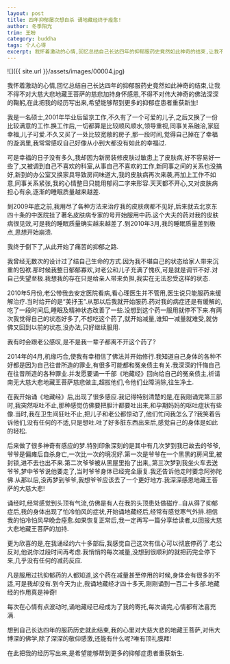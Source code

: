 ```yaml
---
layout: post
title: 四年抑郁屡次想自杀 诵地藏经终于痊愈!
author: 冬季阳光
trim: 王盼
category: buddha
tags: 个人心得
excerpt: 我怀着激动的心情,回忆总结自己长达四年的抑郁服药史竟然如此神奇的结束,让我不得不对大慈大悲地藏王菩萨的慈悲加持身怀感恩,不得不对伟大神奇的佛法深深的鞠躬,在此把我的经历写出来,希望能够帮到更多的抑郁症患者重获新生!
---
```


![]({{ site.url }}/assets/images/00004.jpg)

我怀着激动的心情,回忆总结自己长达四年的抑郁服药史竟然如此神奇的结束,让我不得不对大慈大悲地藏王菩萨的慈悲加持身怀感恩,不得不对伟大神奇的佛法深深的鞠躬,在此把我的经历写出来,希望能够帮到更多的抑郁症患者重获新生!

我是一名硕士,2001年毕业后留京工作,不久有了一个可爱的儿子,之后又换了一份比较满意的工作.换工作后,一切都算是比较顺风顺水,领导重视,同事关系融洽,家庭幸福,儿子可爱.不久又买了一处比较宽敞的房子,那一段时间,觉得自己掉在了幸福的漩涡里,我常常感叹自己好像从小到大都没有如此的幸福过.

可是幸福的日子没有多久,我却因为新房装修皮肤过敏患上了皮肤病,好不容易好一些了,又被调到自己不喜欢的科室,从事自己不喜欢的工作,新同事之间的关系也没搞好,新到的办公室又换家具导致房间味道大,我的皮肤病再次来袭,再加上工作不如意,同事关系紧张,我的心情整日只能用郁闷二字来形容.天天都不开心,又对皮肤病担心有余,逐渐的睡眠质量越来越差.

到2009年底之前,我用尽了各种方法来治疗我的皮肤病都不见好,后来就去北京东四十条的中医院挂了著名皮肤病专家的号开始服用中药.这个大夫的药对我的皮肤病很见效,可是我的睡眠质量确实越来越差了.到2010年3月,我的睡眠质量差到极点,思想开始崩溃.

我终于倒下了,从此开始了痛苦的抑郁之路.

我曾经无数次的设计过了结自己生命的方式.因为我不堪自己的状态给家人带来沉重的包袱.那时候我整日郁郁寡欢,对老公和儿子充满了愧疚,可是就是调节不好.对自己失望至极.我想我的存在只是给亲人带来负担,我实在无法忍受这样的状态.

2010年5月份,老公带我去安定医院看病,看心理医生并不管用,医生说只能服药来缓解治疗.当时给开的是“美抒玉”.从那以后我就开始服药.药对我的病症还是有缓解的,吃了一段时间后,睡眠及精神状态改善了一些.没想到这个药一服用就停不下来.有两次我觉得自己的状态好多了,不想吃这个药了,就开始减量,谁知一减量就难受,就仿佛又回到以前的状态,没办法,只好继续服用.

我有时会跟老公感叹,是不是我一辈子都离不开这个药了?

2014年的4月,机缘巧合,使我有幸相信了佛法并开始修行.我知道自己身体的各种不好都是因为自己往昔所造的罪业,有很多可能都和冤亲债主有关.我深深的忏悔自己在往昔所造的各种罪业.并发愿要诵一千部《地藏经》回向给自己的冤亲债主,祈请南无大慈大悲地藏王菩萨慈悲做主,超拔他们,令他们业障消除,往生净土.

在我开始诵《地藏经》后,出现了很多感应.我记得特别清楚的是,在我刚诵完第三部时,我突然呕吐不止,那种感觉仿佛要把胆汁都要吐出来,和孕期妈妈的呕吐症状有些像.当时,我在卫生间狂吐不止,把儿子和老公都惊动了,他们忙问我怎么了?我笑着告诉他们,没有任何的不适,只是想吐.吐了好多脏东西出来后,感觉自己的身体是如此的轻松.

后来做了很多神奇有感应的梦.特别印象深刻的是其中有几次梦到我已故去的爷爷,爷爷是偏瘫后自杀身亡,一次比一次的境况好.第一次是爷爷在一个黑黑的房间里,被封锁,进不去也出不来.第二次爷爷被从黑屋里抬了出来,,第三次梦到我坐火车去送爷爷,梦中爷爷说他要走了,当时爷爷身体已经完全康复.我还告诉他走时要念阿弥陀佛.从那以后,没再梦到爷爷,我想爷爷应该去了一个更好地方.我深深感恩地藏王菩萨的大慈大悲!

诵经时,经常感觉到头顶有气流,仿佛是有人在我的头顶患处做磁疗..自从得了抑郁症后,我的身体出现了怕冷怕风的症状,开始诵地藏经后,经常有感觉寒气外排.相信我的怕冷怕风早晚会痊愈.如果恢复正常后,我一定再写一篇分享给读者,以回报大慈大悲地藏王菩萨的加持.

更为欣喜的是,在我诵经约六十多部后,我感觉自己这次有信心可以彻底停药了.老公反对,他说你过段时间再考虑.我悄悄的每次减量,没想到很顺利的就把药完全停下来,几乎没有任何的减药反应.

凡是服用过抗抑郁药的人都知道,这个药在减量甚至停用的时候,身体会有很多的不适,可是我却没有.到今天为止,我诵地藏经才四十多天,刚刚诵到一百二十多部.地藏经的作用真是神奇!

每次在心情有点波动时,诵地藏经已经成为了我的寄托,每次诵完,心情都有法喜充满.

想到自己长达四年的服药历史就此结束,我的心里对大慈大悲的地藏王菩萨,对伟大博深的佛学,除了深深的敬仰感激,还能有什么呢?唯有顶礼膜拜!

在此把我的经历写出来,是希望能够帮到更多的抑郁症患者重获新生.
